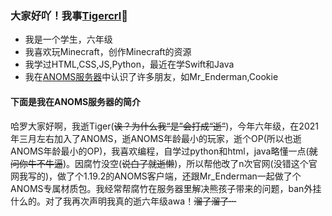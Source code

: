 ### 大家好吖！我事[Tigercrl](tigercrl.github.io)👋

- 我是一个学生，六年级
- 我喜欢玩Minecraft，创作Minecraft的资源
- 我学过HTML,CSS,JS,Python，最近在学Swift和Java
- 我在[ANOMS服务器](mc.anoms.top)中认识了许多朋友，如Mr_Enderman,Cookie
#### 下面是我在ANOMS服务器的简介
哈罗大家好啊，我逝Tiger(<del>诶？为什么我“是”会打成“逝”</del>)，今年六年级，在2021年三月左右加入了ANOMS，逝ANOMS年龄最小的玩家，逝个OP(所以也逝ANOMS年龄最小的OP)，我喜欢编程，自学过python和html，java略懂一点(<del>就问你牛不牛逼</del>)。因腐竹没空(<del>说白了就逝懒</del>)，所以帮他改了n次官网(没错这个官网我写的)，做了个1.19.2的ANOMS客户端，还跟Mr_Enderman一起做了个ANOMS专属材质包。我经常帮腐竹在服务器里解决熊孩子带来的问题，ban外挂什么的。对了我再次声明我真的逝六年级awa！<del>溜了溜了···</del>
